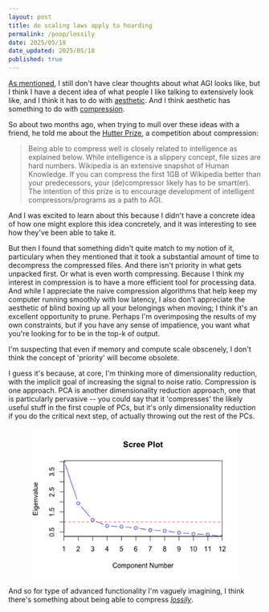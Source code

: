 ```yaml
---
layout: post
title: do scaling laws apply to hoarding
permalink: /poop/lossily
date: 2025/05/18
date_updated: 2025/05/18
published: true
---
```


[As mentioned](https://dll110.github.io/poop/artificial_god_i), I still don't have clear thoughts about what AGI looks like, but I think I have a decent idea of what people I like talking to extensively look like, and I think it has to do with [aesthetic](https://dll110.github.io/poop/god). And I think aesthetic has something to do with [compression](https://dll110.github.io/poop/forgetfully).

So about two months ago, when trying to mull over these ideas with a friend, he told me about the [Hutter Prize](http://prize.hutter1.net/), a competition about compression:

>Being able to compress well is closely related to intelligence as explained below. While intelligence is a slippery concept, file sizes are hard numbers. Wikipedia is an extensive snapshot of Human Knowledge. If you can compress the first 1GB of Wikipedia better than your predecessors, your (de)compressor likely has to be smart(er). The intention of this prize is to encourage development of intelligent compressors/programs as a path to AGI.

And I was excited to learn about this because I didn't have a concrete idea of how one might explore this idea concretely, and it was interesting to see how they've been able to take it.

But then I found that something didn't quite match to my notion of it, particulary when they mentioned that it took a substantial amount of time to decompress the compressed files. And there isn't priority in what gets unpacked first. Or what is even worth compressing. Because I think my interest in compression is to have a more efficient tool for processing data. And while I appreciate the naive compression algorithms that help keep my computer running smoothly with low latency, I also don't appreciate the aesthetic of blind boxing up all your belongings when moving; I think it's an excellent opportunity to prune. Perhaps I'm overimposing the results of my own constraints, but if you have any sense of impatience, you want what you're looking for to be in the top-k of output. 

I'm suspecting that even if memory and compute scale obscenely, I don't think the concept of 'priority' will become obsolete. 

I guess it's because, at core, I'm thinking more of dimensionality reduction, with the implicit goal of increasing the signal to noise ratio. Compression is one approach. PCA is another dimensionality reduction approach, one that is particularly pervasive -- you could say that it 'compresses' the likely useful stuff in the first couple of PCs, but it's only dimensionality reduction if you do the critical next step, of actually throwing out the rest of the PCs. 

<center><img src="../documents/scree_plot_wikipedia.png" title="scree plot from wikipedia" style='width="200"; height:300px;'/></center>

And so for type of advanced functionality I'm vaguely imagining, I think there's something about being able to compress [_lossily_](https://dll110.github.io/poop/forgetfully). 
